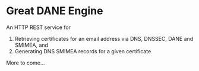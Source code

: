 # Great DANE Engine

An HTTP REST service for

1. Retrieving certificates for an email address via DNS, DNSSEC, DANE and SMIMEA, and
2. Generating DNS SMIMEA records for a given certificate

More to come...